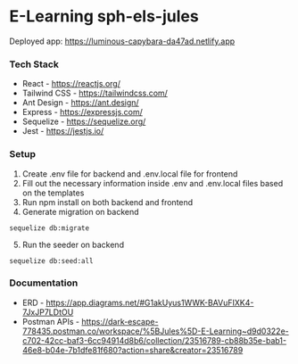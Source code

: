 # E-Learning sph-els-jules

Deployed app: https://luminous-capybara-da47ad.netlify.app

### Tech Stack

- React - https://reactjs.org/
- Tailwind CSS - https://tailwindcss.com/
- Ant Design - https://ant.design/
- Express - https://expressjs.com/
- Sequelize - https://sequelize.org/
- Jest - https://jestjs.io/

### Setup

1. Create .env file for backend and .env.local file for frontend
2. Fill out the necessary information inside .env and .env.local files based on the templates
3. Run npm install on both backend and frontend
4. Generate migration on backend

```
sequelize db:migrate
```

5. Run the seeder on backend

```
sequelize db:seed:all
```

### Documentation

- ERD - https://app.diagrams.net/#G1akUyus1WWK-BAVuFIXK4-7JxJP7LDtOU
- Postman APIs - https://dark-escape-778435.postman.co/workspace/%5BJules%5D-E-Learning~d9d0322e-c702-42cc-baf3-6cc94914d8b6/collection/23516789-cb88b35e-bab1-46e8-b04e-7b1dfe81f680?action=share&creator=23516789
